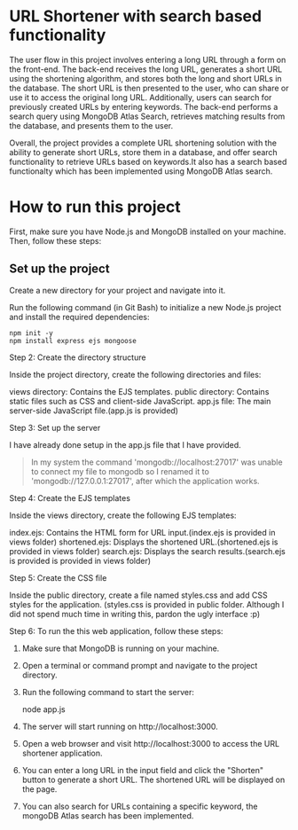 # URL Shortener with search based functionality
The user flow in this project involves entering a long URL through a form on the front-end. The back-end receives the long URL, generates a short URL 
using the shortening algorithm, and stores both the long and short URLs in the database. The short URL is then presented to the user, who can share or 
use it to access the original long URL. Additionally, users can search for previously created URLs by entering keywords. The back-end performs a search 
query using MongoDB Atlas Search, retrieves matching results from the database, and presents them to the user.

Overall, the project provides a complete URL shortening solution with the ability to generate short URLs, store them in a database, and offer search 
functionality to retrieve URLs based on keywords.It also has a search based functionalty which has been implemented using MongoDB Atlas search.

# How to run this project
First, make sure you have Node.js and MongoDB installed on your machine. Then, follow these steps:

## Set up the project

Create a new directory for your project and navigate into it.

Run the following command (in Git Bash) to initialize a new Node.js project and install the required dependencies:

	npm init -y
	npm install express ejs mongoose

Step 2: Create the directory structure

Inside the project directory, create the following directories and files:

views directory: Contains the EJS templates.
public directory: Contains static files such as CSS and client-side JavaScript.
app.js file: The main server-side JavaScript file.(app.js is provided)

Step 3: Set up the server

I have already done setup in the app.js file that I have provided.

> In my system the command 'mongodb://localhost:27017' was unable to connect my file to mongodb so I renamed it to 'mongodb://127.0.0.1:27017', 
after which the application works.

Step 4: Create the EJS templates

Inside the views directory, create the following EJS templates:

index.ejs: Contains the HTML form for URL input.(index.ejs is provided in views folder)
shortened.ejs: Displays the shortened URL.(shortened.ejs is provided in views folder)
search.ejs: Displays the search results.(search.ejs is provided is provided in views folder)

Step 5: Create the CSS file

Inside the public directory, create a file named styles.css and add CSS styles for the application.
(styles.css is provided in public folder. Although I did not spend much time in writing this, pardon the ugly interface :p)

Step 6: To run the this web application, follow these steps:
1. Make sure that MongoDB is running on your machine.
2. Open a terminal or command prompt and navigate to the project directory.
3. Run the following command to start the server:
   
   node app.js
   
4. The server will start running on http://localhost:3000.
5. Open a web browser and visit http://localhost:3000 to access the URL shortener application.
6. You can enter a long URL in the input field and click the "Shorten" button to generate a short URL. The shortened URL will be displayed on the page.
7. You can also search for URLs containing a specific keyword, the mongoDB Atlas search has been implemented.

